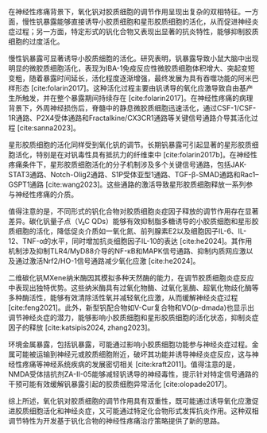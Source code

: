 在神经性疼痛背景下，氧化钒对胶质细胞的调节作用呈现出复杂的双相特征。一方面，慢性钒暴露能够直接诱导小胶质细胞和星形胶质细胞的活化，从而促进神经炎症过程；另一方面，特定形式的钒化合物又表现出显著的抗炎特性，能够抑制胶质细胞的过度活化。

慢性钒暴露可显著诱导小胶质细胞的活化。研究表明，钒暴露导致小鼠大脑中出现明显的微胶质细胞活化，表现为IBA-1免疫反应性微胶质细胞体积增大、突起变短变粗，随着暴露时间延长，活化程度逐渐增强，最终发展为具有吞噬功能的阿米巴样形态 [cite:folarin2017]。这种活化过程主要由钒诱导的氧化应激导致自由基产生所触发，并在整个暴露期间持续存在 [cite:folarin2017]。在神经性疼痛的病理背景下，外周神经损伤后，脊髓中的静息微胶质细胞迅速活化，通过CSF-1/CSF-1R通路、P2X4受体通路和Fractalkine/CX3CR1通路等关键信号通路介导其活化过程 [cite:sanna2023]。

星形胶质细胞的活化同样受到氧化钒的调节。长期钒暴露可引起显著的星形胶质细胞活化，特别是在对钒毒性具有抵抗力的纤维束中 [cite:folarin2017b]。在神经性疼痛条件下，星形胶质细胞活化的分子机制涉及多个关键信号通路，包括JAK-STAT3通路、Notch-Olig2通路、S1P受体亚型1通路、TGF-β-SMAD通路和Rac1–GSPT1通路 [cite:wang2023]。这些通路的激活导致星形胶质细胞释放一系列参与神经性疼痛的介质。

值得注意的是，不同形式的钒化合物对胶质细胞炎症因子释放的调节作用存在显著差异。碳化钒量子点（V₂C QDs）能够有效抑制脂多糖诱导的小胶质细胞和星形胶质细胞的活化，降低促炎介质如一氧化氮、前列腺素E2以及细胞因子IL-6、IL-12、TNF-α的水平，同时增加抗炎细胞因子IL-10的表达 [cite:he2024]。其作用机制涉及抑制TLR4/MyD88介导的NF-κB和MAPK信号通路、抑制内质网应激以及通过激活Nrf2/HO-1信号通路减少氧化应激 [cite:he2024]。

二维碳化钒MXene纳米酶因其模拟多种天然酶的能力，在调节胶质细胞炎症反应中表现出独特优势。这些纳米酶具有过氧化物酶、过氧化氢酶、超氧化物歧化酶等多种酶活性，能够有效清除活性氧并减轻氧化应激，从而缓解神经炎症过程 [cite:feng2021]。此外，新型钒配合物如V-Cur复合物和VO(p-dmada)也显示出调节神经炎症的潜力，能够影响小胶质细胞和星形胶质细胞的活化状态，抑制炎症因子的释放 [cite:katsipis2024, zhang2023]。

环境金属暴露，包括钒暴露，可能通过影响小胶质细胞功能参与神经炎症过程。金属可能被运输到神经元或胶质细胞附近，破坏其功能并诱导神经炎症反应，这与神经性疼痛等神经系统疾病的发展密切相关 [cite:kraft2011]。值得注意的是，NMDA受体拮抗剂ZA-II-05能够减轻钒诱导的神经毒性，提示针对特定信号通路的干预可能有效缓解钒暴露引起的胶质细胞异常活化 [cite:olopade2017]。

综上所述，氧化钒对胶质细胞的调节作用具有双重性，既可能通过诱导氧化应激促进胶质细胞活化和神经炎症，又可能通过特定化合物形式发挥抗炎作用。这种双相调节特性为开发基于钒化合物的神经性疼痛治疗策略提供了新的思路。